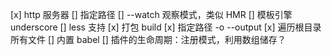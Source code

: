 [x] http 服务器
  [] 指定路径 
[] --watch 观察模式，类似 HMR 
[] 模板引擎 underscore
[] less 支持
[x] 打包 build 
  [x] 指定路径 -o --output
  [x] 遍历根目录所有文件
[] 内置 babel
[] 插件的生命周期：注册模式，利用数组储存？
